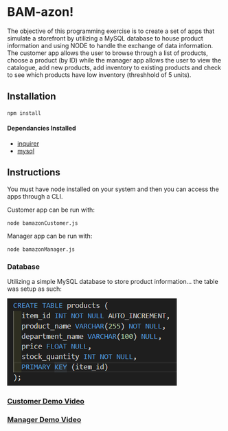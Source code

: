 # BAM-azon!
The objective of this programming exercise is to create a set of apps that simulate a storefront by utilizing a MySQL database to house product information and using NODE to handle the exchange of data information.  The customer app allows the user to browse through a list of products, choose a product (by ID) while the manager app allows the user to view the catalogue, add new products, add inventory to existing products and check to see which products have low inventory (threshhold of 5 units).

## Installation
```
npm install
```
#### Dependancies Installed
* [inquirer](https://www.npmjs.com/package/inquirer)
* [mysql](https://www.npmjs.com/package/mysql)

## Instructions
You must have node installed on your system and then you can access the apps through a CLI.

Customer app can be run with:
```
node bamazonCustomer.js
```
Manager app can be run with:
```
node bamazonManager.js
```
### Database
Utilizing a simple MySQL database to store product information... the table was setup as such:

![database](pictures/database_screenshot.png)

### [Customer Demo Video](https://www.youtube.com/watch?v=9Uod0ZTNoZ8)
### [Manager Demo Video](https://www.youtube.com/watch?v=_20_2WhZ2YY)